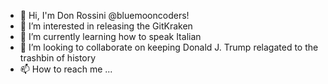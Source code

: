- 👋 Hi, I'm Don Rossini @bluemooncoders! 
- 👀 I’m interested in releasing the GitKraken
- 🌱 I’m currently learning how to speak Italian
- 💞️ I’m looking to collaborate on keeping Donald J. Trump relagated to the trashbin of history
- 📫 How to reach me ...

<!---
bluemooncoders/bluemooncoders is a ✨ special ✨ repository because its `README.md` (this file) appears on your GitHub profile.
You can click the Preview link to take a look at your changes.
--->
